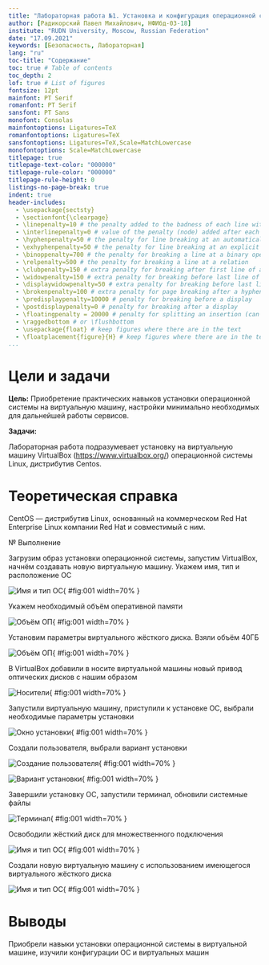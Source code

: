 ```yaml
---
title: "Лабораторная работа №1. Установка и конфигурация операционной системы на виртуальную машину"
author: [Радикорский Павел Михайлович, НФИбд-03-18]
institute: "RUDN University, Moscow, Russian Federation"
date: "17.09.2021"
keywords: [Безопасность, Лабораторная]
lang: "ru"
toc-title: "Содержание"
toc: true # Table of contents
toc_depth: 2
lof: true # List of figures
fontsize: 12pt
mainfont: PT Serif
romanfont: PT Serif
sansfont: PT Sans
monofont: Consolas
mainfontoptions: Ligatures=TeX
romanfontoptions: Ligatures=TeX
sansfontoptions: Ligatures=TeX,Scale=MatchLowercase
monofontoptions: Scale=MatchLowercase
titlepage: true
titlepage-text-color: "000000"
titlepage-rule-color: "000000"
titlepage-rule-height: 0
listings-no-page-break: true
indent: true
header-includes:
  - \usepackage{sectsty}
  - \sectionfont{\clearpage}
  - \linepenalty=10 # the penalty added to the badness of each line within a paragraph (no associated penalty node) Increasing the value makes tex try to have fewer lines in the paragraph.
  - \interlinepenalty=0 # value of the penalty (node) added after each line of a paragraph.
  - \hyphenpenalty=50 # the penalty for line breaking at an automatically inserted hyphen
  - \exhyphenpenalty=50 # the penalty for line breaking at an explicit hyphen
  - \binoppenalty=700 # the penalty for breaking a line at a binary operator
  - \relpenalty=500 # the penalty for breaking a line at a relation
  - \clubpenalty=150 # extra penalty for breaking after first line of a paragraph
  - \widowpenalty=150 # extra penalty for breaking before last line of a paragraph
  - \displaywidowpenalty=50 # extra penalty for breaking before last line before a display math
  - \brokenpenalty=100 # extra penalty for page breaking after a hyphenated line
  - \predisplaypenalty=10000 # penalty for breaking before a display
  - \postdisplaypenalty=0 # penalty for breaking after a display
  - \floatingpenalty = 20000 # penalty for splitting an insertion (can only be split footnote in standard LaTeX)
  - \raggedbottom # or \flushbottom
  - \usepackage{float} # keep figures where there are in the text
  - \floatplacement{figure}{H} # keep figures where there are in the text
...
```


# Цели и задачи

**Цель:** Приобретение практических навыков установки операционной системы на виртуальную машину, настройки минимально необходимых для
дальнейшей работы сервисов.

**Задачи:**

Лабораторная работа подразумевает установку на виртуальную машину VirtualBox (https://www.virtualbox.org/) операционной системы
Linux, дистрибутив Centos.

# Теоретическая справка

CentOS — дистрибутив Linux, основанный на коммерческом Red Hat Enterprise Linux компании Red Hat и совместимый с ним.

№ Выполнение

Загрузим образ установки операционной системы, запустим VirtualBox, начнём создавать новую виртуальную машину. Укажем имя, тип и расположение ОС
    
![Имя и тип ОС](image/1.jpg){ #fig:001 width=70% }

Укажем необходимый объём оперативной памяти
    
![Объём ОП](image/2.jpg){ #fig:001 width=70% }

Установим параметры виртуального жёсткого диска. Взяли объём 40ГБ

![Объём ОП](image/3.jpg){ #fig:001 width=70% }

В VirtualBox добавили в носите виртуальной машины новый привод оптических дисков с нашим образом

![Носители](image/4.jpg){ #fig:001 width=70% }

Запустили виртуальную машину, приступили к установке ОС, выбрали необходимые параметры установки

![Окно установки](image/5.jpg){ #fig:001 width=70% }

Создали пользователя, выбрали вариант установки

![Создание пользователя](image/6.jpg){ #fig:001 width=70% }

![Вариант установки](image/7.jpg){ #fig:001 width=70% }

Завершили установку ОС, запустили терминал, обновили системные файлы

![Терминал](image/8.jpg){ #fig:001 width=70% }

Освободили жёсткий диск для множественного подключения

![Имя и тип ОС](image/9.jpg){ #fig:001 width=70% }

Создали новую виртуальную машину с использованием имеющегося виртуального жёсткого диска

![Имя и тип ОС](image/10.jpg){ #fig:001 width=70% }

#  Выводы

Приобрели навыки установки операционной системы в виртуальной машине, изучили конфигурации ОС и виртуальных машин
